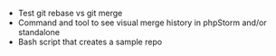 * Test git rebase vs git merge
* Command and tool to see visual merge history in phpStorm and/or standalone
* Bash script that creates a sample repo

